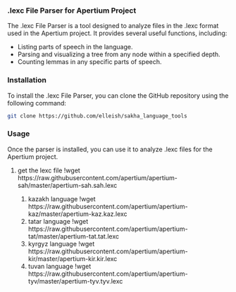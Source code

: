 ### .lexc File Parser for Apertium Project

The .lexc File Parser is a tool designed to analyze files in the .lexc format used in the Apertium project. It provides several useful functions, including:

- Listing parts of speech in the language.
- Parsing and visualizing a tree from any node within a specified depth.
- Counting lemmas in any specific parts of speech.

### Installation

To install the .lexc File Parser, you can clone the GitHub repository using the following command:

```bash
git clone https://github.com/elleish/sakha_language_tools
```

### Usage

<p>Once the parser is installed, you can use it to analyze .lexc files for the Apertium project.</p>
<ol>
  <li>get the lexc file !wget https://raw.githubusercontent.com/apertium/apertium-sah/master/apertium-sah.sah.lexc</li>
  <ol>
    <li>kazakh language !wget https://raw.githubusercontent.com/apertium/apertium-kaz/master/apertium-kaz.kaz.lexc</li>
    <li>tatar language !wget https://raw.githubusercontent.com/apertium/apertium-tat/master/apertium-tat.tat.lexc</li>
    <li>kyrgyz language !wget https://raw.githubusercontent.com/apertium/apertium-kir/master/apertium-kir.kir.lexc</li>
    <li>tuvan language !wget https://raw.githubusercontent.com/apertium/apertium-tyv/master/apertium-tyv.tyv.lexc</li>
  </ol>  
</ol>
